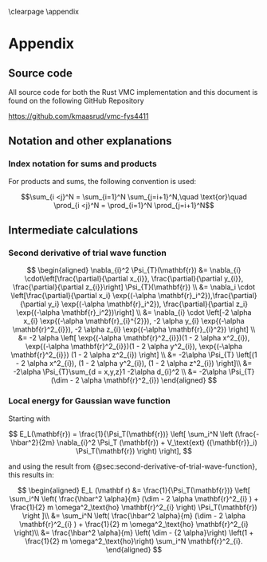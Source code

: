 \clearpage
\appendix

# Appendix

## Source code

All source code for both the Rust VMC implementation and this document is found on the following GitHub Repository

<https://github.com/kmaasrud/vmc-fys4411>

## Notation and other explanations

### Index notation for sums and products

For products and sums, the following convention is used:

$$\sum_{i <j}^N = \sum_{i=1}^N \sum_{j=i+1}^N,\quad \text{or}\quad \prod_{i <j}^N = \prod_{i=1}^N \prod_{j=i+1}^N$$

## Intermediate calculations

### Second derivative of trial wave function

<!-- Anna doesn't understand the last step -->
$$
\begin{aligned}
\nabla_{i}^2 \Psi_{T}(\mathbf{r})
&= \nabla_{i} \cdot\left[\frac{\partial}{\partial x_{i}}, \frac{\partial}{\partial y_{i}},   
   \frac{\partial}{\partial z_{i}}\right] \Psi_{T}(\mathbf{r}) \\
&= \nabla_i \cdot \left[\frac{\partial}{\partial x_i} \exp{(-\alpha
   \mathbf{r}_i^2}),\frac{\partial}{\partial y_i} \exp{(-\alpha \mathbf{r}_i^2}), \frac{\partial}{\partial z_i} \exp{(-\alpha \mathbf{r}_i^2})\right] \\
&= \nabla_{i} \cdot \left[-2 \alpha x_{i} \exp{(-\alpha \mathbf{r}_{i}^{2}}), -2 \alpha
   y_{i}  
   \exp{(-\alpha \mathbf{r}^2_{i}}), -2 \alpha z_{i} \exp{(-\alpha \mathbf{r}_{i}^2})
   \right] \\
&= -2 \alpha \left[  \exp{(-\alpha \mathbf{r}^2_{i}})(1 - 2 \alpha x^2_{i}), \exp{(-\alpha
   \mathbf{r}^2_{i}})(1 - 2 \alpha y^2_{i}), \exp{(-\alpha \mathbf{r}^2_{i}})
   (1 - 2 \alpha z^2_{i}) \right] \\
&= -2\alpha \Psi_{T} \left[(1 - 2 \alpha x^2_{i}), (1 - 2 \alpha y^2_{i}),
   (1 - 2 \alpha  z^2_{i}) \right]\\
&= -2\alpha \Psi_{T}\sum_{d = x,y,z}1 -2\alpha d_{i}^2 \\
&= -2\alpha \Psi_{T}(\dim - 2 \alpha  \mathbf{r}^2_{i})
\end{aligned}
$$

### Local energy for Gaussian wave function

Starting with

$$
E_L(\mathbf{r}) =
    \frac{1}{\Psi_T(\mathbf{r})} \left[ \sum_i^N \left (\frac{-\hbar^2}{2m}
    \nabla_{i}^2 \Psi_T (\mathbf{r}) + V_\text{ext} ({\mathbf{r}}_i) \Psi_T(\mathbf{r}) \right)  
    \right],
$$

and using the result from {@sec:second-derivative-of-trial-wave-function}, this results in:
    
$$
\begin{aligned} E_L (\mathbf r) &=  \frac{1}{\Psi_T(\mathbf{r})}  \left[ \sum_i^N \left(  \frac{\hbar^2 \alpha}{m}  (\dim - 2
    \alpha  \mathbf{r}^2_{i} ) + \frac{1}{2} m \omega^2_\text{ho} \mathbf{r}^2_{i} \right) \Psi_T(\mathbf{r}) \right ]\\
&=  \sum_i^N \left( \frac{\hbar^2 \alpha}{m}  (\dim - 2
    \alpha  \mathbf{r}^2_{i} ) + \frac{1}{2} m \omega^2_\text{ho} \mathbf{r}^2_{i} \right)\\
&=  \frac{\hbar^2 \alpha}{m} \left( \dim - {2  \alpha}\right) \left(1 +   \frac{1}{2} m \omega^2_\text{ho}\right) \sum_i^N \mathbf{r}^2_{i}.
\end{aligned}
$$





